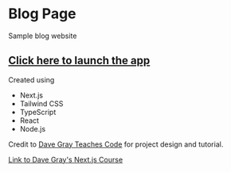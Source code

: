 # Blog Page

Sample blog website

## [Click here to launch the app](https://nextjs-blogproject.vercel.app/)

Created using

- Next.js
- Tailwind CSS
- TypeScript
- React
- Node.js

Credit to [Dave Gray Teaches Code](https://courses.davegray.codes/) for project design and tutorial.

[Link to Dave Gray's Next.js Course](https://www.youtube.com/watch?v=843nec-IvW0)
